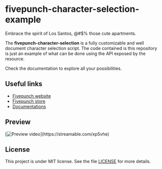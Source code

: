 # fivepunch-character-selection-example

Embrace the spirit of Los Santos, @#$% those cute apartments.

The **fivepunch-character-selection** is a fully customizable and well document character selection script. The code contained is this repository is just an example of what can be done using the API exposed by the resource.

Check the documentation to explore all your possibilities.

## Useful links

- [Fivepunch website](https://fivepunch.io)
- [Fivepunch store](https://fivepunch.tebex.io)
- [Documentations](https://docs.fivepunch.io/resources/fivepunch-character-selection)

## Preview

[![Preview video](https://cdn-cf-east.streamable.com/image/xp5vhe-screenshot113671.jpg?Expires=1675571960936&Key-Pair-Id=APKAIEYUVEN4EVB2OKEQ&Signature=JpKDbudX1Xjt8MqAhHN1GWfsQn0GDAnFHWKc230DLovkrJfuSJOCIm-VB9sccO2Y-QSN5qvRPDjBv-LAZzwX1dyUdwvRLssfFcC2fj3AinQ5Cta4e0d1oJTRm9FVKqIQLE1dNIpzqIuFhmojCF2jV1CUopAbXAVk5YfDRAnwOYUFDx8g2CPqcgZYm9u0~GgBFMaQlQuKgjSZCe9Fr~r2SwaC4ZkdJEqI7IC7tQjOD~KcBgkmJocVDCieLcvHNIGlErXDoGTA2QeeCAmKuhw9j8UPfAqj6QbH-4BbdO7iqGiP-dZZMjb77auKMpjQnNOyxn20TuFimxvqYwDZeIRc2Q__)](https://streamable.com/xp5vhe)

## License

This project is under MIT license. See the file [LICENSE](./LICENSE) for more details.

